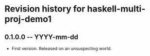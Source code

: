 # Revision history for haskell-multi-proj-demo1

## 0.1.0.0  -- YYYY-mm-dd

* First version. Released on an unsuspecting world.
